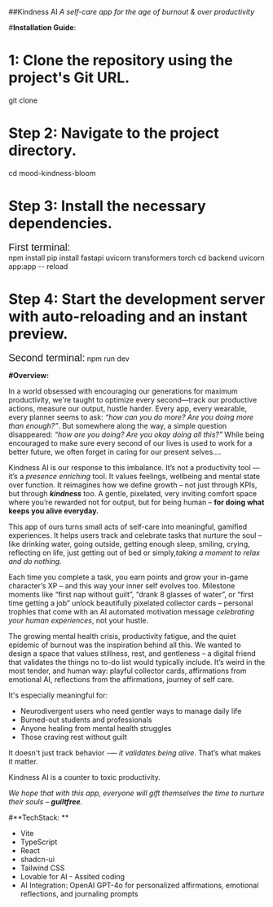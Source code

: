 ##Kindness AI
_A self-care app for the age of burnout & over productivity_

#**Installation Guide**:

# 1: Clone the repository using the project's Git URL.
git clone 

# Step 2: Navigate to the project directory.
cd mood-kindness-bloom

# Step 3: Install the necessary dependencies.
<span style="font-family: 'Arial'; font-size: 20px;">First terminal:</span>  
npm install
pip install fastapi uvicorn
transformers torch
cd backend
uvicorn app:app -- reload

# Step 4: Start the development server with auto-reloading and an instant preview.
<span style="font-family: 'Arial'; font-size: 20px;">Second terminal:</span>
npm run dev

**#Overview:**

In a world obsessed with encouraging our generations for maximum productivity, we're taught to optimize every second—track our productive actions, measure our output, hustle harder. 
Every app, every wearable, every planner seems to ask: _“how can you do more? Are you doing more than enough?”_. But somewhere along the way, a simple question disappeared: _“how are you doing? Are you okay doing all this?”_ While being encouraged to make sure every second of our lives is used to work for a better future, we often forget in caring for our present selves….

Kindness AI is our response to this imbalance. It’s not a productivity tool — it’s a _presence enriching_ tool. It values feelings, wellbeing and mental state over function. It reimagines how we define growth – not just through KPIs, but through **_kindness_** too. A gentle, pixelated, very inviting comfort space where you’re rewarded not for output, but for being human – **for doing what keeps you alive everyday.**

This app of ours turns small acts of self-care into meaningful, gamified experiences. It helps users track and celebrate tasks that nurture the soul – like drinking water, going outside, getting enough sleep, smiling, crying, reflecting on life, just getting out of bed or simply,_taking a moment to relax and do nothing._

Each time you complete a task, you earn points and grow your in-game character’s XP – and this way your inner self evolves too. Milestone moments like “first nap without guilt”, “drank 8 glasses of water”, or “first time getting a job” unlock beautifully pixelated collector cards – personal trophies that come with an AI automated motivation message _celebrating your human experiences_, not your hustle.

The growing mental health crisis, productivity fatigue, and the quiet epidemic of burnout was the inspiration behind all this. We wanted to design a space that values stillness, rest, and gentleness – a digital friend that validates the things no to-do list would typically include. 
It’s weird in the most tender, and human way: playful collector cards, affirmations from emotional AI, reflections from the affirmations, journey of self care.

It's especially meaningful for:
- Neurodivergent users who need gentler ways to manage daily life
- Burned-out students and professionals
- Anyone healing from mental health struggles
- Those craving rest without guilt

It doesn't just track behavior -— _it validates being alive_. That’s what makes it matter.

Kindness AI is a counter to toxic productivity.

_We hope that with this app, everyone will gift themselves the time to nurture their souls –  **guiltfree**._

#**TechStack: **
- Vite
- TypeScript
- React
- shadcn-ui
- Tailwind CSS
- Lovable for AI - Assited coding
- AI Integration: OpenAI GPT-4o for personalized affirmations, emotional reflections, and journaling prompts
